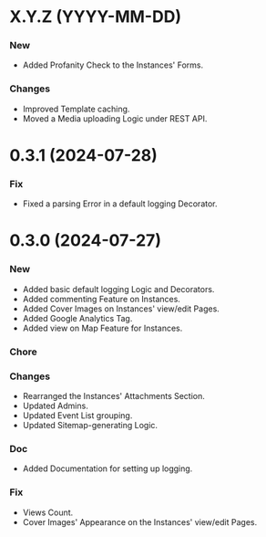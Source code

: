 # X.Y.Z (YYYY-MM-DD)

### New

- Added Profanity Check to the Instances' Forms.

### Changes

- Improved Template caching.
- Moved a Media uploading Logic under REST API.

# 0.3.1 (2024-07-28)

### Fix

- Fixed a parsing Error in a default logging Decorator.

# 0.3.0 (2024-07-27)

### New

- Added basic default logging Logic and Decorators.
- Added commenting Feature on Instances.
- Added Cover Images on Instances' view/edit Pages.
- Added Google Analytics Tag.
- Added view on Map Feature for Instances.

### Chore

### Changes

- Rearranged the Instances' Attachments Section.
- Updated Admins.
- Updated Event List grouping.
- Updated Sitemap-generating Logic.

### Doc

- Added Documentation for setting up logging.

### Fix

- Views Count.
- Cover Images' Appearance on the Instances' view/edit Pages.
